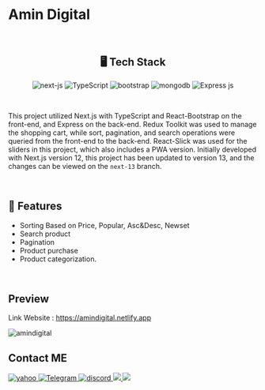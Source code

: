 <h1>Amin Digital</h1>
<br/>
<h2 align="center">🖥️ Tech Stack</h2>

<p align="center">
  <img src="https://img.shields.io/badge/Next.Js-3bc7bd?logo=next.js&style=for-the-badge&logoColor=black" alt="next-js" />
  <img alt="TypeScript" src="https://img.shields.io/badge/typescript-%23007ACC.svg?style=for-the-badge&logo=typescript&logoColor=white" />
  <img alt="bootstrap" src="https://img.shields.io/badge/-Bootstrap-%237952B3?logo=bootstrap&logoColor=FFFFFF&style=for-the-badge"/>
  <img src="https://img.shields.io/badge/MongoDB-4EA94B?style=for-the-badge&logo=mongodb&logoColor=white" alt="mongodb" />
  <img alt="Express js" src="https://img.shields.io/badge/express.js-%23404d59.svg?style=for-the-badge&logo=express&logoColor=%2361DAFB"/>
</p>

<br/>

This project utilized Next.js with TypeScript and React-Bootstrap on the front-end, and Express on the back-end. Redux Toolkit was used to manage the shopping cart, while sort, pagination, and search operations were queried from the front-end to the back-end. React-Slick was used for the sliders in this project, which also includes a PWA version. Initially developed with Next.js version 12, this project has been updated to version 13, and the changes can be viewed on the `next-13` branch.

<br/>

## 🚀 Features
- Sorting Based on Price, Popular, Asc&Desc, Newset
- Search product
- Pagination
- Product purchase
- Product categorization.

<br />

## Preview

Link Website : https://amindigital.netlify.app

![amindigital](https://github.com/amin-babaei/amindigital/assets/96679661/cd04a5b7-f72a-438e-a1fc-2b30a73364b5)


## Contact ME

<a href="mailto:aminbabaei_dev@yahoo.com">
    <img alt="yahoo" src="https://img.shields.io/badge/Yahoo!-6001D2?style=for-the-badge&logo=Yahoo!&logoColor=white)" />
</a>
<a href="https://www.linkedin.com/in/amin-babaei">
    <img alt="Telegram" src="https://img.shields.io/badge/linkedin-%230077B5.svg?style=for-the-badge&logo=linkedin&logoColor=white" />
</a>
<a href="https://discordapp.com/users/294545480799485952">
    <img alt="discord" src="https://img.shields.io/badge/Discord-%235865F2.svg?style=for-the-badge&logo=discord&logoColor=white" />
</a>
<a href="https://wa.me/989935679611">
    <img src="https://img.shields.io/badge/WhatsApp-25D366?style=for-the-badge&logo=whatsapp&logoColor=white"/>
</a>
<a href="https://telegram.me/am_front">
    <img src="https://img.shields.io/badge/Telegram-2CA5E0?style=for-the-badge&logo=telegram&logoColor=white"/>
</a>
